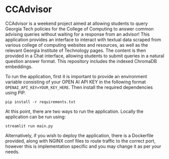 # CCAdvisor

CCAdvisor is a weekend project aimed at allowing students to query Georgia Tech policies for the College of Computing to answer common advising queries without waiting for a response from an advisor! This application provides an interface to interact with textual data scraped from various college of computing websites and resources, as well as the relevant Georgia Institute of Technology pages. The content is then provided in a Chat interface, allowing students to submit queries in a natural question answer format. This repository includes the indexed ChromaDB embeddings.

To run the application, first it is important to provide an environment variable consisting of your OPEN AI API KEY in the following format `OPENAI_API_KEY=YOUR_KEY_HERE`. Then install the required dependencies using PIP.
```
pip install -r requirements.txt
```
At this point, there are two ways to run the application. Locally the application can be run using: 
```
streamlit run main.py
```
Alternatively, if you wish to deploy the application, there is a Dockerfile provided, along with NGINX conf files to route traffic to the correct port, however this is implementation specific and you may change it as per your needs. 
